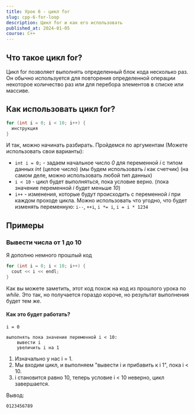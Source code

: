 ```yaml
---
title: Урок 6 - цикл for
slug: cpp-6-for-loop
description: Цикл for и как его использовать
published_at: 2024-01-05
course: C++
---
```

## Что такое цикл for?

Цикл for позволяет выполнять определенный блок кода несколько раз. Он обычно
используется для повторения определенной операции некоторое количество раз или
для перебора элементов в списке или массиве.

## Как использовать цикл for?

```cpp
for (int i = 0; i < 10; i++) {
  инструкция
}
```

И так, можно начинать разбирать. Пройдемся по аргументам (Можете использовать
свои варианты):

- `int i = 0;` - задаем начальное число _0_ для переменной _i_ с типом данных
  _int_ (целое число) (мы будем использовать _i_ как счетчик) (на самом деле,
  можно использовать любой тип данных)
- `i < 10` - цикл будет выполняться, пока условие верно. (пока значение
  переменной _i_ будет меньше _10_)
- `i++` - изменения, которые будут происходить с переменной _i_ при каждом
  проходе цикла. Можно использовать что угодно, что будет изменять переменную:
  `i--`, `++i`, `i *= i`, `i = i * 1234`

## Примеры

### Вывести числа от 1 до 10

Я дополню немного прошлый код

```cpp
for (int i = 0; i < 10; i++) {
  cout << i << endl;
}
```

Как вы можете заметить, этот код похож на код из прошлого урока по _while_. Это
так, но получается гораздо короче, но результат выполнения будет тем же.

#### Как это будет работать?

```
i = 0

выполнять пока значение переменной i < 10:
    вывести i
    увеличить i на 1
```

1. Изначально у нас i = 1.
2. Мы входим цикл, и выполняем "вывести i и прибавить к i 1", пока i < 10.
3. i становится равно 10, теперь условие i < 10 неверно, цикл завершается.

Вывод:

```
0123456789
```
